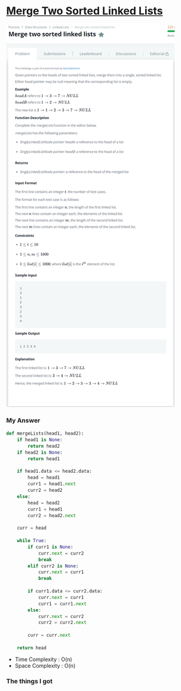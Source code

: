 # [Merge Two Sorted Linked Lists](https://www.hackerrank.com/challenges/merge-two-sorted-linked-lists/problem)

![image](Problem.png)



### My Answer

```python
def mergeLists(head1, head2):
    if head1 is None:
        return head2
    if head2 is None:
        return head1

    if head1.data <= head2.data:
        head = head1
        curr1 = head1.next
        curr2 = head2
    else:
        head = head2
        curr1 = head1
        curr2 = head2.next

    curr = head
        
    while True:
        if curr1 is None:
            curr.next = curr2
            break
        elif curr2 is None:
            curr.next = curr1
            break

        if curr1.data <= curr2.data:
            curr.next = curr1
            curr1 = curr1.next
        else:
            curr.next = curr2
            curr2 = curr2.next
        
        curr = curr.next

    return head
```

* Time Complexity : O(n)
* Space Complexity : O(n)



### The things I got
